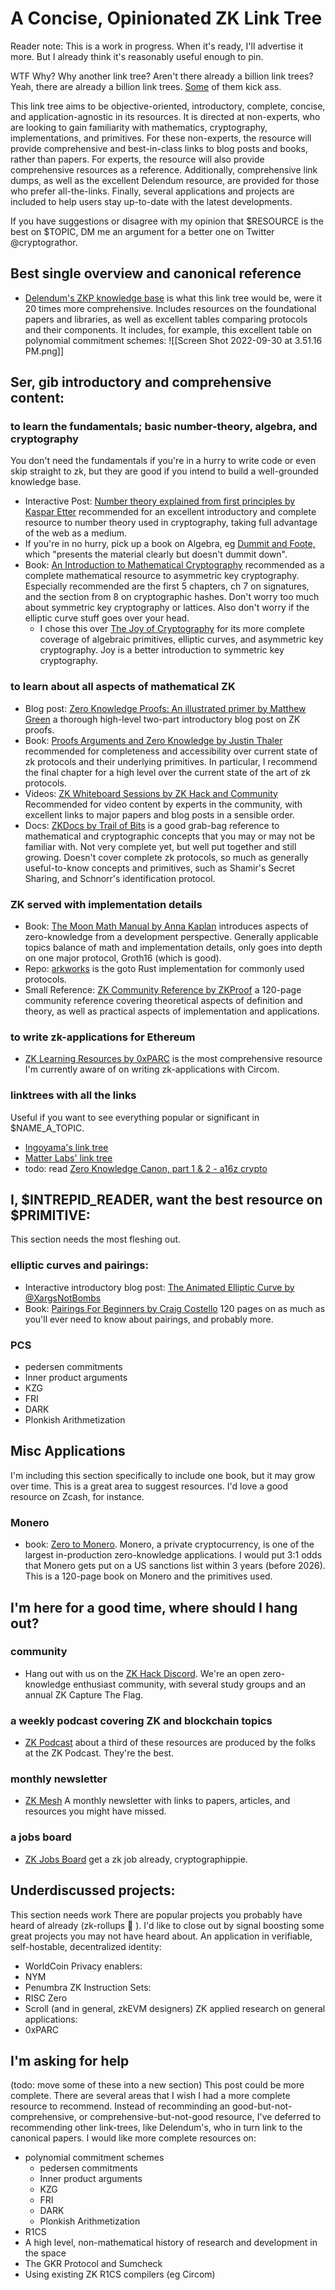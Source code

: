 # A Concise, Opinionated ZK Link Tree
Reader note: This is a work in progress. When it's ready, I'll advertise it more. But I already think it's reasonably useful enough to pin.

WTF Why? Why another link tree? Aren't there already a billion link trees?
Yeah, there are already a billion link trees. [Some](https://kb.delendum.xyz/zk-knowledge) of them kick ass.

This link tree aims to be objective-oriented, introductory, complete, concise, and application-agnostic in its resources. It is directed at non-experts, who are looking to gain familiarity with mathematics, cryptography, implementations, and primitives. For these non-experts, the resource will provide comprehensive and best-in-class links to blog posts and books, rather than papers. For experts, the resource will also provide comprehensive resources as a reference. Additionally, comprehensive link dumps, as well as the excellent Delendum resource, are provided for those who prefer all-the-links. Finally, several applications and projects are included to help users stay up-to-date with the latest developments.

If you have suggestions or disagree with my opinion that $RESOURCE is the best on $TOPIC, DM me an argument for a better one on Twitter @cryptograthor.

## Best single overview and canonical reference
- [Delendum's ZKP knowledge base](https://kb.delendum.xyz/zk-knowledge#foundations-of-zksnarks) is what this link tree would be, were it 20 times more comprehensive. Includes resources on the foundational papers and libraries, as well as excellent tables comparing protocols and their components. It includes, for example, this excellent table on polynomial commitment schemes:
![[Screen Shot 2022-09-30 at 3.51.16 PM.png]]
## Ser, gib introductory and comprehensive content:
### to learn the fundamentals; basic number-theory, algebra, and cryptography
You don't need the fundamentals if you're in a hurry to write code or even skip straight to zk, but they are good if you intend to build a well-grounded knowledge base.
- Interactive Post: [Number theory explained from first principles by Kaspar Etter](https://explained-from-first-principles.com/number-theory) recommended for an excellent introductory and complete resource to number theory used in cryptography, taking full advantage of the web as a medium.
- If you're in no hurry, pick up a book on Algebra, eg [Dummit and Foote,](https://www.amazon.com/Abstract-Algebra-3rd-David-Dummit/dp/0471433349) which "presents the material clearly but doesn't dummit down".
- Book: [An Introduction to Mathematical Cryptography](https://drive.google.com/drive/u/1/folders/1ILBHUZrDZDku3HfK1yyp6AbBD_F3nRm5) recommended as a complete mathematical resource to asymmetric key cryptography. Especially recommended are the first 5 chapters, ch 7 on signatures, and the section from 8 on cryptographic hashes. Don't worry too much about symmetric key cryptography or lattices. Also don't worry if the elliptic curve stuff goes over your head.
    - I chose this over [The Joy of Cryptography](https://joyofcryptography.com/) for its more complete coverage of algebraic primitives, elliptic curves, and asymmetric key cryptography. Joy is a better introduction to symmetric key cryptography.
### to learn about all aspects of mathematical ZK
- Blog post: [Zero Knowledge Proofs: An illustrated primer by Matthew Green](https://blog.cryptographyengineering.com/2014/11/27/zero-knowledge-proofs-illustrated-primer/) a thorough high-level two-part introductory blog post on ZK proofs.
- Book: [Proofs Arguments and Zero Knowledge by Justin Thaler](https://people.cs.georgetown.edu/jthaler/ProofsArgsAndZK.pdf) recommended for completeness and accessibility over current state of zk protocols and their underlying primitives. In particular, I recommend the final chapter for a high level over the current state of the art of zk protocols.
- Videos: [ZK Whiteboard Sessions by ZK Hack and Community](https://zkhack.dev/whiteboard/) Recommended for video content by experts in the community, with excellent links to major papers and blog posts in a sensible order.
- Docs: [ZKDocs by Trail of Bits](https://www.zkdocs.com/docs/zkdocs/) is a good grab-bag reference to mathematical and cryptographic concepts that you may or may not be familiar with. Not very complete yet, but well put together and still growing. Doesn't cover complete zk protocols, so much as generally useful-to-know concepts and primitives, such as Shamir's Secret Sharing, and Schnorr's identification protocol.
### ZK served with implementation details
- Book: [The Moon Math Manual by Anna Kaplan](https://raw.githubusercontent.com/LeastAuthority/moonmath-manual/main/main-moonmath.pdf) introduces aspects of zero-knowledge from a development perspective. Generally applicable topics balance of math and implementation details, only goes into depth on one major protocol, Groth16 (which is good).
- Repo: [arkworks](https://github.com/arkworks-rs) is the goto Rust implementation for commonly used protocols.
- Small Reference: [ZK Community Reference by ZKProof](https://docs.zkproof.org/reference.pdf)  a 120-page community reference covering theoretical aspects of definition and theory, as well as practical aspects of implementation and applications.
### to write zk-applications for Ethereum
- [ZK Learning Resources by 0xPARC](https://learn.0xparc.org/materials/intro) is the most comprehensive resource I'm currently aware of on writing zk-applications with Circom.
### linktrees with all the links
Useful if you want to see everything popular or significant in $NAME_A_TOPIC.
- [Ingoyama's link tree](https://github.com/ingonyama-zk/ingopedia)
- [Matter Labs' link tree](https://github.com/matter-labs/awesome-zero-knowledge-proofs)
- todo: read [Zero Knowledge Canon, part 1 & 2 - a16z crypto](https://a16zcrypto.com/zero-knowledge-canon/)

## I, $INTREPID_READER, want the best resource on $PRIMITIVE:
This section needs the most fleshing out.
### elliptic curves and pairings:
- Interactive introductory blog post: [The Animated Elliptic Curve by @XargsNotBombs](https://curves.xargs.org/)
- Book: [Pairings For Beginners by Craig Costello](http://infosec.pusan.ac.kr/wp-content/uploads/2019/09/Pairings-For-Beginners.pdf) 120 pages on as much as you'll ever need to know about pairings, and probably more.
### PCS
- pedersen commitments
- Inner product arguments
- KZG
- FRI
- DARK
- Plonkish Arithmetization

## Misc Applications
I'm including this section specifically to include one book, but it may grow over time. This is a great area to suggest resources. I'd love a good resource on Zcash, for instance.
### Monero
- book: [Zero to Monero](https://www.getmonero.org/library/Zero-to-Monero-2-0-0.pdf). Monero, a private cryptocurrency, is one of the largest in-production zero-knowledge applications. I would put 3:1 odds that Monero gets put on a US sanctions list within 3 years (before 2026). This is a 120-page book on Monero and the primitives used.

## I'm here for a good time, where should I hang out?
### community
- Hang out with us on the [ZK Hack Discord](https://discord.gg/tHXyEbEqVN). We're an open zero-knowledge enthusiast community, with several study groups and an annual ZK Capture The Flag.
### a weekly podcast covering ZK and blockchain topics
- [ZK Podcast](https://zeroknowledge.fm/) about a third of these resources are produced by the folks at the ZK Podcast. They're the best.
### monthly newsletter
- [ZK Mesh](https://zkmesh.substack.com/) A monthly newsletter with links to papers, articles, and resources you might have missed.
### a jobs board
- [ZK Jobs Board](https://jobsboard.zeroknowledge.fm/) get a zk job already, cryptographippie.

## Underdiscussed projects:
This section needs work
There are popular projects you probably have heard of already (zk-rollups 👀 ).
I'd like to close out by signal boosting some great projects you may not have heard about.
An application in verifiable, self-hostable, decentralized identity:
- WorldCoin
Privacy enablers:
- NYM
- Penumbra
ZK Instruction Sets:
- RISC Zero
- Scroll (and in general, zkEVM designers)
ZK applied research on general applications:
- 0xPARC

## I'm asking for help
(todo: move some of these into a new section)
This post could be more complete. There are several areas that I wish I had a more complete resource to recommend. Instead of recomminding an good-but-not-comprehensive, or comprehensive-but-not-good resource, I've deferred to recommending other link-trees, like Delendum's, who in turn link to the canonical papers.
I would like more complete resources on:
- polynomial commitment schemes
    - pedersen commitments
    - Inner product arguments
    - KZG
    - FRI
    - DARK
    - Plonkish Arithmetization
- R1CS
- A high level, non-mathematical history of research and development in the space
- The GKR Protocol and Sumcheck
- Using existing ZK R1CS compilers (eg Circom)
